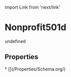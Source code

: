 import Link from 'next/link'
# Nonprofit501d

undefined

## Properties

<Grid>
* [](/Properties/Schema.org/)

</Grid>

